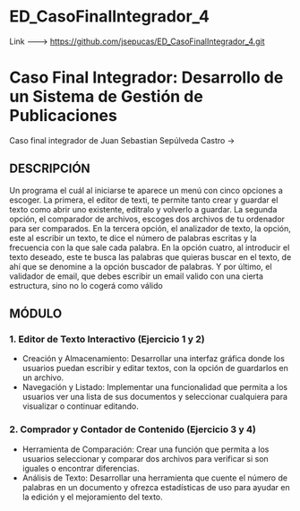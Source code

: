 # ED_CasoFinalIntegrador_4

Link ---> https://github.com/jsepucas/ED_CasoFinalIntegrador_4.git


# Caso Final Integrador: Desarrollo de un Sistema de Gestión de Publicaciones
Caso final integrador de Juan Sebastian Sepúlveda Castro -> 

## DESCRIPCIÓN
Un programa el cuál al iniciarse te aparece un menú con cinco opciones a escoger. La primera, el editor de texti, te permite tanto crear y guardar el texto como abrir uno existente, editralo y volverlo a guardar. La segunda opción, el comparador de archivos, escoges dos archivos de tu ordenador para ser comparados. En la tercera opción, el analizador de texto, la opción, este al escribir un texto, te dice el número de palabras escritas y la frecuencia con la que sale cada palabra. En la opción cuatro, al introducir el texto deseado, este te busca las palabras que quieras buscar en el texto, de ahí que se denomine a la opción buscador de palabras. Y por último, el validador de email, que debes escribir un email valido con una cierta estructura, sino no lo cogerá como válido  

## MÓDULO
 ### 1. Editor de Texto Interactivo (Ejercicio 1 y 2)
  * Creación y Almacenamiento: Desarrollar una interfaz gráfica donde los usuarios puedan escribir y editar textos, con la opción de guardarlos en un archivo.
  * Navegación y Listado: Implementar una funcionalidad que permita a los usuarios ver una lista de sus documentos y seleccionar cualquiera para visualizar o continuar editando.
    
### 2. Comprador y Contador de Contenido (Ejercicio 3 y 4) 
  * Herramienta de Comparación: Crear una función que permita a los usuarios seleccionar y comparar dos archivos para verificar si son iguales o encontrar diferencias.
  * Análisis de Texto: Desarrollar una herramienta que cuente el número de palabras en un documento y ofrezca estadísticas de uso para ayudar en la edición y el mejoramiento del texto.

